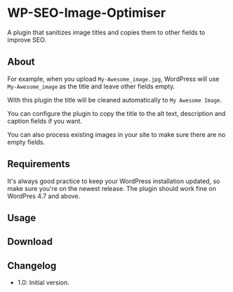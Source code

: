 # WP-SEO-Image-Optimiser
A plugin that sanitizes image titles and copies them to other fields to improve SEO.

## About

For example, when you upload `My-Awesome_image.jpg`, WordPress will use `My-Awesome_image` as the title and leave other fields empty.

With this plugin the title will be cleaned automatically to `My Awesome Image`.

You can configure the plugin to copy the title to the alt text, description and caption fields if you want.

You can also process existing images in your site to make sure there are no empty fields.

## Requirements

It's always good practice to keep your WordPress installation updated, so make sure you're on the newest release. The plugin should work fine on WordPres 4.7 and above.

## Usage

## Download

## Changelog

- 1.0: Initial version.
